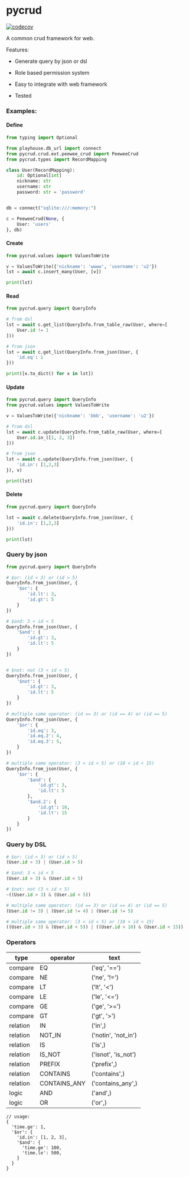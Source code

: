 # pycrud

[![codecov](https://codecov.io/gh/fy0/pycrud/branch/master/graph/badge.svg)](https://codecov.io/gh/fy0/pycrud)

A common crud framework for web.

Features:

* Generate query by json or dsl

* Role based permission system

* Easy to integrate with web framework

* Tested


### Examples:

#### Define

```python
from typing import Optional

from playhouse.db_url import connect
from pycrud.crud.ext.peewee_crud import PeeweeCrud
from pycrud.types import RecordMapping

class User(RecordMapping):
    id: Optional[int]
    nickname: str
    username: str
    password: str = 'password'


db = connect("sqlite:///:memory:")

c = PeeweeCrud(None, {
    User: 'users'
}, db)

```

#### Create

```python
from pycrud.values import ValuesToWrite

v = ValuesToWrite({'nickname': 'wwww', 'username': 'u2'})
lst = await c.insert_many(User, [v])

print(lst)
```

#### Read

```python
from pycrud.query import QueryInfo

# from dsl
lst = await c.get_list(QueryInfo.from_table_raw(User, where=[
    User.id != 1
]))

# from json
lst = await c.get_list(QueryInfo.from_json(User, {
    'id.eq': 1
}))

print([x.to_dict() for x in lst])
```

#### Update

```python
from pycrud.query import QueryInfo
from pycrud.values import ValuesToWrite

v = ValuesToWrite({'nickname': 'bbb', 'username': 'u2'})

# from dsl
lst = await c.update(QueryInfo.from_table_raw(User, where=[
    User.id.in_([1, 2, 3])
]))

# from json
lst = await c.update(QueryInfo.from_json(User, {
    'id.in': [1,2,3]
}), v)

print(lst)
```

#### Delete

```python
from pycrud.query import QueryInfo

lst = await c.delete(QueryInfo.from_json(User, {
    'id.in': [1,2,3]
}))

print(lst)
```

### Query by json

```python
from pycrud.query import QueryInfo

# $or: (id < 3) or (id > 5)
QueryInfo.from_json(User, {
    '$or': {
        'id.lt': 3,  
        'id.gt': 5 
    }
})

# $and: 3 < id < 5
QueryInfo.from_json(User, {
    '$and': {
        'id.gt': 3,  
        'id.lt': 5 
    }
})


# $not: not (3 < id < 5)
QueryInfo.from_json(User, {
    '$not': {
        'id.gt': 3,  
        'id.lt': 5 
    }
})

# multiple same operator: (id == 3) or (id == 4) or (id == 5)
QueryInfo.from_json(User, {
    '$or': {
        'id.eq': 3,  
        'id.eq.2': 4,
        'id.eq.3': 5, 
    }
})

# multiple same operator: (3 < id < 5) or (10 < id < 15)
QueryInfo.from_json(User, {
    '$or': {
        '$and': {
            'id.gt': 3,
            'id.lt': 5
        },
        '$and.2': {
            'id.gt': 10,
            'id.lt': 15
        }
    }
})

```


### Query by DSL
```python
# $or: (id < 3) or (id > 5)
(User.id < 3) | (User.id > 5)

# $and: 3 < id < 5
(User.id > 3) & (User.id < 5)

# $not: not (3 < id < 5)
~((User.id > 3) & (User.id < 5))

# multiple same operator: (id == 3) or (id == 4) or (id == 5)
(User.id != 3) | (User.id != 4) | (User.id != 5)

# multiple same operator: (3 < id < 5) or (10 < id < 15)
((User.id > 3) & (User.id < 5)) | ((User.id > 10) & (User.id < 15))
```


### Operators

| type | operator | text |
| ---- | -------- | ---- |
| compare | EQ | ('eq', '==') |
| compare | NE | ('ne', '!=') |
| compare | LT | ('lt', '<') |
| compare | LE | ('le', '<=') |
| compare | GE | ('ge', '>=') |
| compare | GT | ('gt', '>') |
| relation | IN | ('in',) |
| relation | NOT_IN | ('notin', 'not_in') |
| relation | IS | ('is',) |
| relation | IS_NOT | ('isnot', 'is_not') |
| relation | PREFIX | ('prefix',) |
| relation | CONTAINS | ('contains',) |
| relation | CONTAINS_ANY | ('contains_any',) |
| logic | AND | ('and',) |
| logic | OR | ('or',) |


```json5
// usage:
{
  'time.ge': 1,
  '$or': {
    'id.in': [1, 2, 3],
    '$and': {
      'time.ge': 100,
      'time.le': 500,
    }
  }
}
```
